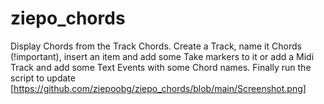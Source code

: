 # ziepo_chords

Display Chords from the Track Chords.
Create a Track, name it Chords (!important), insert an item and add some Take markers to it or add a Midi Track and add some Text Events with some Chord names. Finally run the script to update 
[https://github.com/ziepoobg/ziepo_chords/blob/main/Screenshot.png]
